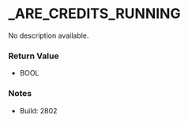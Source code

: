 # _ARE_CREDITS_RUNNING

No description available.

### Return Value
* BOOL

### Notes
* Build: 2802

